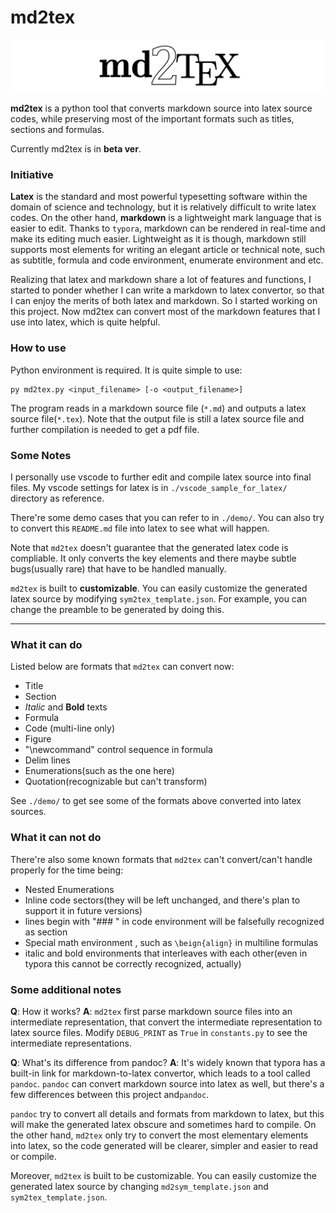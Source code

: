 # md2tex

![](md2tex.png)

**md2tex** is a python tool that converts markdown source into latex source codes, while preserving most of the important formats such as titles, sections and formulas.

Currently md2tex is in **beta ver**.

### Initiative

**Latex** is the standard and most powerful typesetting software within the domain of science and technology, but it is relatively difficult to write latex codes. On the other hand, **markdown** is a lightweight mark language that is easier to edit. Thanks to `typora`, markdown can be rendered in real-time and make its editing much easier. Lightweight as it is though, markdown still supports most elements for writing an elegant article or technical note, such as subtitle, formula and code environment, enumerate environment and etc. 

Realizing that latex and markdown share a lot of features and functions, I started to ponder whether I can write a markdown to latex convertor, so that I can enjoy the merits of both latex and markdown. So I started working on this project. Now md2tex can convert most of the markdown features that I use into latex, which is quite helpful.

### How to use

Python environment is required. It is quite simple to use: 

```
py md2tex.py <input_filename> [-o <output_filename>]
```

The program reads in a markdown source file (`*.md`) and outputs a latex source file(`*.tex`). Note that the output file is still a latex source file and further compilation is needed to get a pdf file. 

### Some Notes

I personally use vscode to further edit and compile latex source into final files. My vscode settings for latex is in `./vscode_sample_for_latex/` directory as reference.

There're some demo cases that you can refer to in `./demo/`. You can also try to convert this `README.md` file into latex to see what will happen.

Note that `md2tex` doesn't guarantee that the generated latex code is compliable. It only converts the key elements and there maybe subtle bugs(usually rare) that have to be handled manually.

`md2tex` is built to **customizable**.  You can easily customize the generated latex source by modifying `sym2tex_template.json`. For example, you can change the preamble to be generated by doing this.

***

### What it can do

Listed below are formats that `md2tex` can convert now:

+ Title
+ Section
+ *Italic* and **Bold** texts
+ Formula
+ Code (multi-line only)
+ Figure
+ "\newcommand" control sequence in formula
+ Delim lines
+ Enumerations(such as the one here)
+ Quotation(recognizable but can't transform)

See `./demo/` to get see some of the formats above converted into latex sources.

### What it can not do

There're also some known formats that `md2tex` can't convert/can't handle properly for the time being:

+ Nested Enumerations
+ Inline code sectors(they will be left unchanged, and there's plan to support it in future versions)
+ lines begin with "### " in code environment will be falsefully recognized as section
+ Special math environment , such as `\beign{align}` in multiline formulas
+ italic and bold environments that interleaves with each other(even in typora this cannot be correctly recognized, actually)

### Some additional notes

**Q**: How it works?
**A**: `md2tex` first parse markdown source files into an intermediate representation, that convert the intermediate representation to latex source files. Modify `DEBUG_PRINT` as `True` in `constants.py` to see the intermediate representations.

**Q**: What's its difference from pandoc?
**A**: It's widely known that typora has a built-in link for markdown-to-latex convertor, which leads to a tool called `pandoc`. `pandoc` can convert markdown source into latex as well, but there's a few differences between this project and`pandoc`.

`pandoc` try to convert all details and formats from markdown to latex, but this will make the generated latex obscure and sometimes hard to compile. On the other hand, `md2tex` only try to convert the most elementary elements into latex, so the code generated will be clearer, simpler and easier to read or compile. 

Moreover, `md2tex` is built to be customizable. You can easily customize the generated latex source by changing `md2sym_template.json` and `sym2tex_template.json`.

